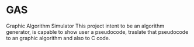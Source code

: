 # GAS
Graphic Algorithm Simulator
This project intent to be an algorithm generator, is capable to show user a pseudocode, traslate that pseudocode to an graphic algorithm and also to C code.
